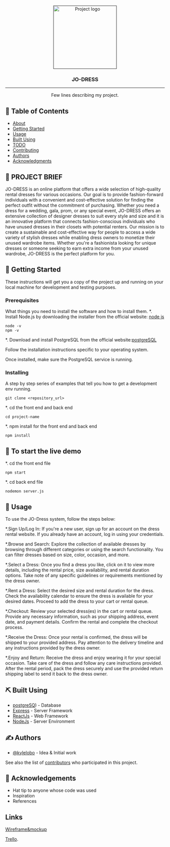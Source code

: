 <p align="center">
  <a href="" rel="noopener">
 <img width=200px height=200px src="(https://e7.pngegg.com/pngimages/199/73/png-clipart-clothing-fashion-dress-boutique-service-moda-logo-business-thumbnail.png)" alt="Project logo"></a>
</p>

<h3 align="center">JO-DRESS</h3>



---

<p align="center"> Few lines describing my project.
    <br> 
</p>

## 📝 Table of Contents
- [About](#about)
- [Getting Started](#getting_started)
- [Usage](#usage)
- [Built Using](#built_using)
- [TODO](../TODO.md)
- [Contributing](../CONTRIBUTING.md)
- [Authors](#authors)
- [Acknowledgments](#acknowledgement)

## 🧐 PROJECT BRIEF <a name = "about"></a>  

JO-DRESS is an online platform that offers a wide selection of high-quality rental dresses for various occasions. Our goal is to provide fashion-forward individuals with a convenient and cost-effective solution for finding the perfect outfit without the commitment of purchasing. Whether you need a dress for a wedding, gala, prom, or any special event, JO-DRESS offers an extensive collection of designer dresses to suit every style and size and it is an innovative  platform that connects fashion-conscious individuals who have unused dresses in their closets with potential renters. Our mission is to create a sustainable and cost-effective way for people to access a wide variety of stylish dresses while enabling dress owners to monetize their unused wardrobe items. Whether you're a fashionista looking for unique dresses or someone seeking to earn extra income from your unused wardrobe, JO-DRESS is the perfect platform for you.

## 🏁 Getting Started <a name = "getting_started"></a>
These instructions will get you a copy of the project up and running on your local machine for development and testing purposes.

### Prerequisites
What things you need to install the software and how to install them.
*. Install Node.js by downloading the installer from the official website: [node js]( https://nodejs.org/en/download/)
```
node -v
npm -v
```
*. Download and install PostgreSQL from the official website:[postgreSQL]( https://www.postgresql.org/download/)  

Follow the installation instructions specific to your operating system.  

Once installed, make sure the PostgreSQL service is running.

### Installing
A step by step series of examples that tell you how to get a development env running.



```
git clone <repository_url>
```
*. cd the front end and back end 
```
cd project-name
```
*. npm install for the front end and back end 

```
npm install 
```



## 🔧 To start the live demo  <a name = "tests"></a>  
*. cd the front end file   

```
npm start
```

*. cd back end file    

```
nodemon server.js
```




## 🎈 Usage <a name="usage"></a>
To use the JO-Dress system, follow the steps below:

*.Sign Up/Log In: If you're a new user, sign up for an account on the dress rental website. If you already have an account, log in using your credentials.

*.Browse and Search: Explore the collection of available dresses by browsing through different categories or using the search functionality. You can filter dresses based on size, color, occasion, and more.

*.Select a Dress: Once you find a dress you like, click on it to view more details, including the rental price, size availability, and rental duration options. Take note of any specific guidelines or requirements mentioned by the dress owner.

*.Rent a Dress: Select the desired size and rental duration for the dress. Check the availability calendar to ensure the dress is available for your desired dates. Proceed to add the dress to your cart or rental queue.

*.Checkout: Review your selected dress(es) in the cart or rental queue. Provide any necessary information, such as your shipping address, event date, and payment details. Confirm the rental and complete the checkout process.

*.Receive the Dress: Once your rental is confirmed, the dress will be shipped to your provided address. Pay attention to the delivery timeline and any instructions provided by the dress owner.

*.Enjoy and Return: Receive the dress and enjoy wearing it for your special occasion. Take care of the dress and follow any care instructions provided. After the rental period, pack the dress securely and use the provided return shipping label to send it back to the dress owner.



## ⛏️ Built Using <a name = "built_using"></a>
- [postgreSQ](https://www.postgresql.org/download/)) - Database
- [Express](https://expressjs.com/) - Server Framework
- [ReactJs](https://vuejs.org/) - Web Framework
- [NodeJs](https://nodejs.org/en/) - Server Environment

## ✍️ Authors <a name = "authors"></a>
- [@kylelobo](https://github.com/kylelobo) - Idea & Initial work

See also the list of [contributors](https://github.com/kylelobo/The-Documentation-Compendium/contributors) who participated in this project.

## 🎉 Acknowledgements <a name = "acknowledgement"></a>
- Hat tip to anyone whose code was used
- Inspiration
- References




## Links 
[Wireframe&mockup](https://www.figma.com/file/fGDBxkYLwXLFwXdGDAp5Ur/masterpiece?type=design&mode=design&t=0x4vI08SvaXn5CTv-0)  

[Trello]().
